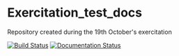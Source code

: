 # Exercitation_test_docs
Repository created during the 19th October's exercitation

[![Build Status](https://travis-ci.org/ACfma/Exercitation_test_docs.svg?branch=main)](https://travis-ci.org/ACfma/Exercitation_test_docs)
[![Documentation Status](https://readthedocs.org/projects/exercitation-test-docs/badge/?version=latest)](https://exercitation-test-docs.readthedocs.io/en/latest/?badge=latest)
